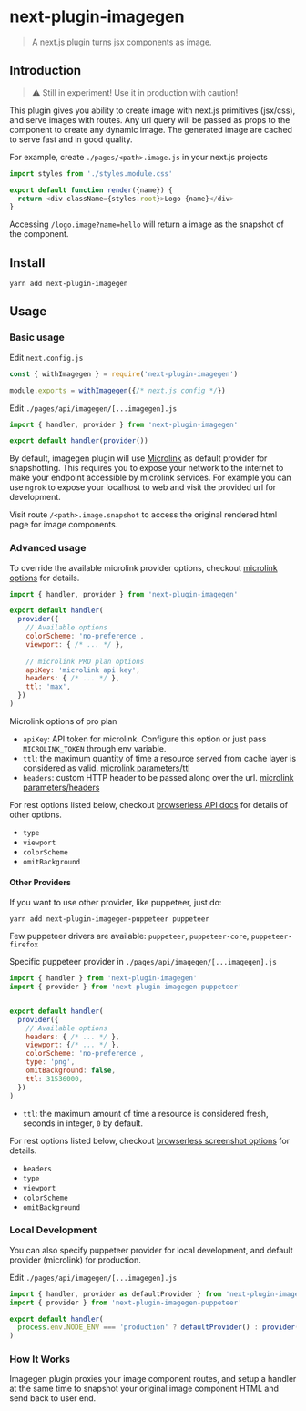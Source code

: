 # next-plugin-imagegen
> A next.js plugin turns jsx components as image.


## Introduction

> ⚠️ Still in experiment! Use it in production with caution!

This plugin gives you ability to create image with next.js primitives (jsx/css), and serve images with routes. Any url query will be passed as props to the component to create any dynamic image. The generated image are cached to serve fast and in good quality.

For example, create `./pages/<path>.image.js` in your next.js projects
```js
import styles from './styles.module.css'

export default function render({name}) {
  return <div className={styles.root}>Logo {name}</div>
}
```

Accessing `/logo.image?name=hello` will return a image as the snapshot of the component.

## Install

```
yarn add next-plugin-imagegen
```

## Usage
### Basic usage

Edit `next.config.js`

```js
const { withImagegen } = require('next-plugin-imagegen')

module.exports = withImagegen({/* next.js config */})
```

Edit `./pages/api/imagegen/[...imagegen].js`

```js
import { handler, provider } from 'next-plugin-imagegen'

export default handler(provider())
```

By default, imagegen plugin will use [Microlink](https://microlink.io/) as default provider for snapshotting. This requires you to expose your network to the internet to make your endpoint accessible by microlink services. For example you can use `ngrok` to expose your localhost to web and visit the provided url for development.

Visit route `/<path>.image.snapshot` to access the original rendered html page for image components.

### Advanced usage

To override the available microlink provider options, checkout [microlink options](https://microlink.io/docs/api/getting-started/overview) for details.

```js
import { handler, provider } from 'next-plugin-imagegen'

export default handler(
  provider({
    // Available options
    colorScheme: 'no-preference',
    viewport: { /* ... */ },
    
    // microlink PRO plan options
    apiKey: 'microlink api key',
    headers: { /* ... */ },
    ttl: 'max',
  })
)
```

Microlink options of pro plan

* `apiKey`: API token for microlink. Configure this option or just pass `MICROLINK_TOKEN` through env variable.
* `ttl`: the maximum quantity of time a resource served from cache layer is considered as valid. [microlink parameters/ttl](https://microlink.io/docs/api/parameters/ttl)
* `headers`: custom HTTP header to be passed along over the url. [microlink parameters/headers](https://microlink.io/docs/api/parameters/headers)

For rest options listed below, checkout [browserless API docs](https://browserless.js.org/#/?id=screenshoturl-options) for details of other options.

* `type`
* `viewport`
* `colorScheme`
* `omitBackground`
#### Other Providers

If you want to use other provider, like puppeteer, just do:


```
yarn add next-plugin-imagegen-puppeteer puppeteer
```

Few puppeteer drivers are available: `puppeteer`, `puppeteer-core`, `puppeteer-firefox`

Specific puppeteer provider in `./pages/api/imagegen/[...imagegen].js`

```js
import { handler } from 'next-plugin-imagegen'
import { provider } from 'next-plugin-imagegen-puppeteer'


export default handler(
  provider({
    // Available options
    headers: { /* ... */ },
    viewport: {/* ... */ },
    colorScheme: 'no-preference',
    type: 'png',
    omitBackground: false,
    ttl: 31536000,
  })
)
```

* `ttl`: the maximum amount of time a resource is considered fresh, seconds in integer, `0` by default.

For rest options listed below, checkout [browserless screenshot options](https://browserless.js.org/#/?id=screenshoturl-options) for details.

* `headers`
* `type`
* `viewport`
* `colorScheme`
* `omitBackground`

### Local Development

You can also specify puppeteer provider for local development, and default provider (microlink) for production.

Edit `./pages/api/imagegen/[...imagegen].js`

```js
import { handler, provider as defaultProvider } from 'next-plugin-imagegen'
import { provider } from 'next-plugin-imagegen-puppeteer'

export default handler(
  process.env.NODE_ENV === 'production' ? defaultProvider() : provider()
)
```
### How It Works

Imagegen plugin proxies your image component routes, and setup a handler at the same time to snapshot your original image component HTML and send back to user end.

